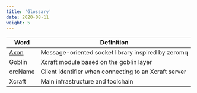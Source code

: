 ```yaml
---
title: 'Glossary'
date: 2020-08-11
weight: 5
---
```


| Word      | Definition                                            |
| --------- | ----------------------------------------------------- |
| [Axon][1] | Message-oriented socket library inspired by zeromq    |
| Goblin    | Xcraft module based on the goblin layer               |
| orcName   | Client identifier when connecting to an Xcraft server |
| Xcraft    | Main infrastructure and toolchain                     |

[1]: https://github.com/Xcraft-Inc/axon
